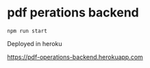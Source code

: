 # pdf perations backend

`npm run start`

Deployed in heroku

https://pdf-operations-backend.herokuapp.com

